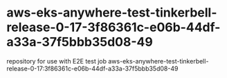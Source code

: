 # aws-eks-anywhere-test-tinkerbell-release-0-17-3f86361c-e06b-44df-a33a-37f5bbb35d08-49
repository for use with E2E test job aws-eks-anywhere-test-tinkerbell-release-0-17:3f86361c-e06b-44df-a33a-37f5bbb35d08-49

